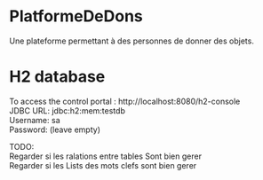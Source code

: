 # PlatformeDeDons
Une plateforme permettant à des personnes de donner des objets.
# H2 database
To access the control portal : http://localhost:8080/h2-console <br>
JDBC URL: jdbc:h2:mem:testdb<br>
Username: sa<br>
Password: (leave empty)<br>

TODO: <br>
Regarder si les ralations entre tables Sont bien gerer<br>
Regarder si les Lists des mots clefs sont bien gerer<br>